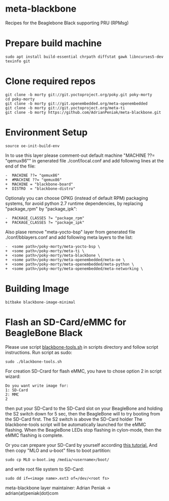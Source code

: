 # meta-blackbone
Recipes for the Beaglebone Black supporting PRU (RPMsg)

# Prepare build machine
```shell
sudo apt install build-essential chrpath diffstat gawk libncurses5-dev texinfo git
```

# Clone required repos
```shell
git clone -b morty git://git.yoctoproject.org/poky.git poky-morty
cd poky-morty
git clone -b morty git://git.openembedded.org/meta-openembedded
git clone -b morty git://git.yoctoproject.org/meta-ti
git clone -b morty https://github.com/AdrianPeniak/meta-blackbone.git
```

# Environment Setup
```shell
source oe-init-build-env
```
In to use this layer please comment-out default machine "MACHINE ??= "qemux86""
in generated file ./conf/local.conf and add following lines at the end of the file:
```
-  MACHINE ??= "qemux86"
+  #MACHINE ??= "qemux86"
+  MACHINE = "blackbone-board"
+  DISTRO  = "blackbone-distro"
```

Optionaly you can choose OPKG (instead of default RPM) packaging systems, 
for avoid python 2.7 runtime dependencies, by replacing "package_rpm" by "package_ipk":
```
-  PACKAGE_CLASSES ?= "package_rpm"
+  PACKAGE_CLASSES ?= "package_ipk"
```

Also plase remove "meta-yocto-bsp" layer from generated file ./conf/bblayers.conf
and add following meta layers to the list:
```
-  <some path>/poky-morty/meta-yocto-bsp \
+  <some path>/poky-morty/meta-ti \
+  <some path>/poky-morty/meta-blackbone \
+  <some path>/poky-morty/meta-openembedded/meta-oe \
+  <some path>/poky-morty/meta-openembedded/meta-python \
+  <some path>/poky-morty/meta-openembedded/meta-networking \
```

# Building Image
```
bitbake blackbone-image-minimal
```

# Flash an SD-Card/eMMC for BeagleBone Black
Please use script [blackbone-tools.sh](https://github.com/AdrianPeniak/meta-blackbone/blob/master/scripts/blackbone-tools.sh) in scripts directory and follow script instructions.
Run script as sudo:
```
sudo ./blackbone-tools.sh
```
For creation SD-Crard for flash eMMC, you have to chose option 2 in script wizard:
```
Do you want write image for: 
1: SD-Card
2: MMC
2
```
then put your SD-Card to the SD-Card slot on your BeagleBone and holding the S2 switch down for 5 sec, then the BeagleBone will to try booting from the SD-Card first. The S2 switch is above the SD-Card holder
The blackbone-tools script will be automatically launched for the eMMC flashing. When the BeagleBone LEDs stop flashing in cylon-mode, then the eMMC flashing is complete.

Or you can prepare your SD-Card by yourself according [this tutorial.](https://github.com/linneman/planck/wiki/How-to-create-a-Boot-SD-Card-for-the-BeagleBone-black)
And then copy "MLO and u-boot" files to boot partition:
```
sudo cp MLO u-boot.img /media/<username>/boot/
```
and write root file system to SD-Card:
```
sudo dd if=<image name>.ext3 of=/dev/<root fs>
```

meta-blackbone layer maintainer: Adrian Peniak -> adrian(at)peniak(dot)com

